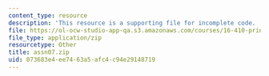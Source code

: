```yaml
---
content_type: resource
description: 'This resource is a supporting file for incomplete code. '
file: https://ol-ocw-studio-app-qa.s3.amazonaws.com/courses/16-410-principles-of-autonomy-and-decision-making-fall-2010/073683e4ee7463a5afc4c94e29148719_assn07.zip
file_type: application/zip
resourcetype: Other
title: assn07.zip
uid: 073683e4-ee74-63a5-afc4-c94e29148719
---
```

